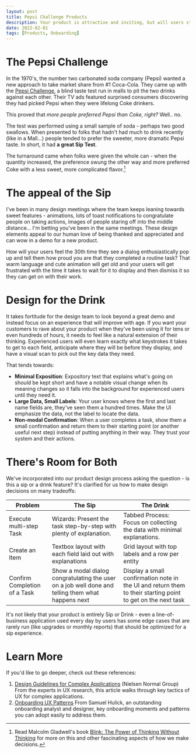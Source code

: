 ```yaml
---
layout: post
title: Pepsi Challenge Products
description: Your product is attractive and inviting, but will users stay around long enough to drink the whole can?
date: 2022-02-01
tags: [Products, Onboarding]
---
```


# The Pepsi Challenge

In the 1970's, the number two carbonated soda company (Pepsi) wanted a new approach to take market share from #1 Coca-Cola.  They came up with the [Pepsi Challenge](https://en.wikipedia.org/wiki/Pepsi_Challenge), a blind taste test run in malls to pit the two drinks against each other.  Their TV ads featured surprised consumers discovering they had picked Pepsi when they were lifelong Coke drinkers.

This proved that _more people preferred Pepsi than Coke, right?_  Well.. no.

The test was performed using a small sample of soda - perhaps two good swallows.  When presented to folks that hadn't had much to drink recently (like in a Mall...) people tended to prefer the sweeter, more dramatic Pepsi taste. In short, it had **a great Sip Test**.

The turnaround came when folks were given the whole can - when the quantity increased, the preference swung the other way and more preferred Coke with a less sweet, more complicated flavor.[^1]

[^1]: Read Malcolm Gladwell's book [Blink: The Power of Thinking Without Thinking](https://a.co/d/36avQEh) for more on this and other fascinating aspects of how we make decisions.

# The appeal of the Sip

I've been in many design meetings where the team keeps leaning towards sweet features - animations, lots of toast notifications to congratulate people on taking actions, images of people staring off into the middle distance... I'm betting you've been in the same meetings.  These design elements appeal to our human love of being thanked and appreciated and can wow in a demo for a new product.

How will your users feel the 30th time they see a dialog enthusiastically pop up and tell them how proud you are that they completed a routine task?  That warm language and cute animation will get old and your users will get frustrated with the time it takes to wait for it to display and then dismiss it so they can get on with their work.

# Design for the Drink

It takes fortitude for the design team to look beyond a great demo and instead focus on an experience that will improve with age.  If you want your customers to rave about your product when they've been using it for tens or even hundreds of hours, it needs to feel like a natural extension of their thinking.  Experienced users will even learn exactly what keystrokes it takes to get to each field, anticipate where they will be before they display, and have a visual scan to pick out the key data they need.

That tends towards:

* **Minimal Exposition**: Expository text that explains what's going on should be kept short and have a notable visual change when its meaning changes so it falls into the background for experienced users until they need it.
* **Large Data, Small Labels**: Your user knows where the first and last name fields are, they've seen them a hundred times.  Make the UI emphasize the data, not the label to locate the data.
* **Non-modal Confirmation**: When a user completes a task, show them a small confirmation and return them to their starting point (or another useful next step) instead of putting anything in their way.  They trust your system and their actions.

# There's Room for Both

We've incorporated into our product design process asking the question - is this a sip or a drink feature?  It's clarified for us how to make design decisions on many tradeoffs:  

| Problem | The Sip | The Drink |
| --------|---------|-----------|
| Execute multi-step Task | Wizards: Present the task step-by-step with plenty of explanation. | Tabbed Process: Focus on collecting the data with minimal explanations. |
| Create an Item | Textbox layout with each field laid out with explanations | Grid layout with top labels and a row per entity |
| Confirm Completion of a Task | Show a modal dialog congratulating the user on a job well done and telling them what happens next | Display a small confirmation note in the UI and return them to their starting point to get on the next task |

It's not likely that your product is entirely Sip or Drink - even a line-of-business application used every day by users has some edge cases that are rarely run (like upgrades or monthly reports) that should be optimized for a sip experience.

# Learn More

If you'd like to go deeper, check out these references:

1. [Design Guidelines for Complex Applications](https://www.nngroup.com/articles/complex-application-design/) (Nielsen Normal Group) From the experts in UX research, this article walks through key tactics of UX for complex applications.
2. [Onboarding UX Patterns](https://www.useronboard.com/onboarding-ux-patterns/) From Samuel Hulick, an outstanding onboarding analyst and designer, key onboarding moments and patterns you can adopt easily to address them.